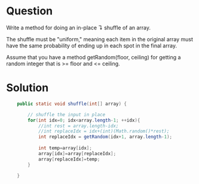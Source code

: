# Question


Write a method for doing an in-place ↴ shuffle of an array.

The shuffle must be "uniform," meaning each item in the original array must have the same probability of ending up in each spot in the final array.

Assume that you have a method getRandom(floor, ceiling) for getting a random integer that is >= floor and <= ceiling.

# Solution 
```java
    public static void shuffle(int[] array) {

        // shuffle the input in place
        for(int idx=0; idx<array.length-1; ++idx){
            //int rest = array.length-idx;
            //int replaceIdx = idx+(int)(Math.random()*rest);
            int replaceIdx = getRandom(idx+1, array.length-1);
            
            int temp=array[idx];
            array[idx]=array[replaceIdx];
            array[replaceIdx]=temp;
        }

    }
```    
